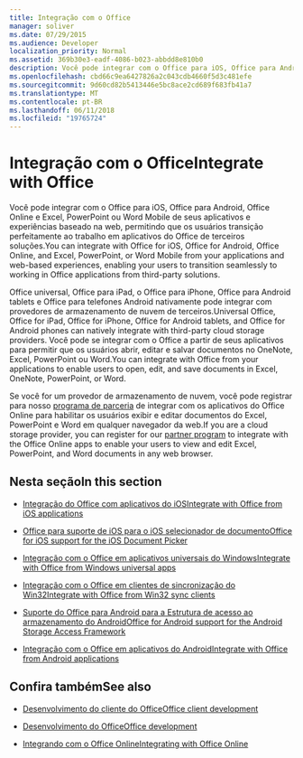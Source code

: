 ```yaml
---
title: Integração com o Office
manager: soliver
ms.date: 07/29/2015
ms.audience: Developer
localization_priority: Normal
ms.assetid: 369b30e3-eadf-4086-b023-abbdd8e810b0
description: Você pode integrar com o Office para iOS, Office para Android, Office Online e Excel, PowerPoint ou Word Mobile de seus aplicativos e experiências baseado na web, permitindo que os usuários transição perfeitamente ao trabalho em aplicativos do Office de terceiros soluções.
ms.openlocfilehash: cbd66c9ea6427826a2c043cdb4660f5d3c481efe
ms.sourcegitcommit: 9d60cd82b5413446e5bc8ace2cd689f683fb41a7
ms.translationtype: MT
ms.contentlocale: pt-BR
ms.lasthandoff: 06/11/2018
ms.locfileid: "19765724"
---
```

# <a name="integrate-with-office"></a><span data-ttu-id="c0853-103">Integração com o Office</span><span class="sxs-lookup"><span data-stu-id="c0853-103">Integrate with Office</span></span>

<span data-ttu-id="c0853-104">Você pode integrar com o Office para iOS, Office para Android, Office Online e Excel, PowerPoint ou Word Mobile de seus aplicativos e experiências baseado na web, permitindo que os usuários transição perfeitamente ao trabalho em aplicativos do Office de terceiros soluções.</span><span class="sxs-lookup"><span data-stu-id="c0853-104">You can integrate with Office for iOS, Office for Android, Office Online, and Excel, PowerPoint, or Word Mobile from your applications and web-based experiences, enabling your users to transition seamlessly to working in Office applications from third-party solutions.</span></span>
  
<span data-ttu-id="c0853-105">Office universal, Office para iPad, o Office para iPhone, Office para Android tablets e Office para telefones Android nativamente pode integrar com provedores de armazenamento de nuvem de terceiros.</span><span class="sxs-lookup"><span data-stu-id="c0853-105">Universal Office, Office for iPad, Office for iPhone, Office for Android tablets, and Office for Android phones can natively integrate with third-party cloud storage providers.</span></span> <span data-ttu-id="c0853-106">Você pode se integrar com o Office a partir de seus aplicativos para permitir que os usuários abrir, editar e salvar documentos no OneNote, Excel, PowerPoint ou Word.</span><span class="sxs-lookup"><span data-stu-id="c0853-106">You can integrate with Office from your applications to enable users to open, edit, and save documents in Excel, OneNote, PowerPoint, or Word.</span></span>
  
<span data-ttu-id="c0853-107">Se você for um provedor de armazenamento de nuvem, você pode registrar para nosso [programa de parceria](http://dev.office.com/programs/officecloudstorage) de integrar com os aplicativos do Office Online para habilitar os usuários exibir e editar documentos do Excel, PowerPoint e Word em qualquer navegador da web.</span><span class="sxs-lookup"><span data-stu-id="c0853-107">If you are a cloud storage provider, you can register for our [partner program](http://dev.office.com/programs/officecloudstorage) to integrate with the Office Online apps to enable your users to view and edit Excel, PowerPoint, and Word documents in any web browser.</span></span> 
  
## <a name="in-this-section"></a><span data-ttu-id="c0853-108">Nesta seção</span><span class="sxs-lookup"><span data-stu-id="c0853-108">In this section</span></span>

- [<span data-ttu-id="c0853-109">Integração do Office com aplicativos do iOS</span><span class="sxs-lookup"><span data-stu-id="c0853-109">Integrate with Office from iOS applications</span></span>](integrate-with-office-from-ios-applications.md)
    
- [<span data-ttu-id="c0853-110">Office para suporte de iOS para o iOS selecionador de documento</span><span class="sxs-lookup"><span data-stu-id="c0853-110">Office for iOS support for the iOS Document Picker</span></span>](office-for-ios-support-for-the-ios-document-picker.md)
    
- [<span data-ttu-id="c0853-111">Integração com o Office em aplicativos universais do Windows</span><span class="sxs-lookup"><span data-stu-id="c0853-111">Integrate with Office from Windows universal apps</span></span>](integrate-with-office-from-windows-universal-apps.md)
    
- [<span data-ttu-id="c0853-112">Integração com o Office em clientes de sincronização do Win32</span><span class="sxs-lookup"><span data-stu-id="c0853-112">Integrate with Office from Win32 sync clients</span></span>](integrate-with-office-from-win32-sync-clients.md)
    
- [<span data-ttu-id="c0853-113">Suporte do Office para Android para a Estrutura de acesso ao armazenamento do Android</span><span class="sxs-lookup"><span data-stu-id="c0853-113">Office for Android support for the Android Storage Access Framework</span></span>](office-for-android-support-for-the-android-storage-access-framework.md)
    
- [<span data-ttu-id="c0853-114">Integração com o Office em aplicativos do Android</span><span class="sxs-lookup"><span data-stu-id="c0853-114">Integrate with Office from Android applications</span></span>](integrate-with-office-from-android-applications.md)
    
## <a name="see-also"></a><span data-ttu-id="c0853-115">Confira também</span><span class="sxs-lookup"><span data-stu-id="c0853-115">See also</span></span>

- [<span data-ttu-id="c0853-116">Desenvolvimento do cliente do Office</span><span class="sxs-lookup"><span data-stu-id="c0853-116">Office client development</span></span>](https://msdn.microsoft.com/en-us/library/dn833103.aspx)
    
- [<span data-ttu-id="c0853-117">Desenvolvimento do Office</span><span class="sxs-lookup"><span data-stu-id="c0853-117">Office development</span></span>](http://msdn.microsoft.com/library/7f24db34-c1ad-4a83-a9bd-3c85a39c0bd8%28Office.15%29.aspx)
    
- [<span data-ttu-id="c0853-118">Integrando com o Office Online</span><span class="sxs-lookup"><span data-stu-id="c0853-118">Integrating with Office Online</span></span>](https://wopi.readthedocs.org/en/latest/)
    

